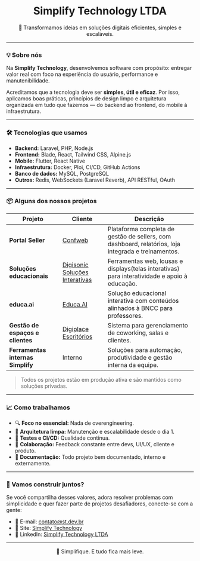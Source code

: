 <h1 align="center">Simplify Technology LTDA</h1>
<p align="center">🚀 Transformamos ideias em soluções digitais eficientes, simples e escaláveis.</p>

---

### 💡 Sobre nós

Na **Simplify Technology**, desenvolvemos software com propósito: entregar valor real com foco na experiência do usuário, performance e manutenibilidade.

Acreditamos que a tecnologia deve ser **simples, útil e eficaz**. Por isso, aplicamos boas práticas, princípios de design limpo e arquitetura organizada em tudo que fazemos — do backend ao frontend, do mobile à infraestrutura.

---

### 🛠️ Tecnologias que usamos

- **Backend:** Laravel, PHP, Node.js  
- **Frontend:** Blade, React, Tailwind CSS, Alpine.js  
- **Mobile:** Flutter, React Native  
- **Infraestrutura:** Docker, Ploi, CI/CD, GitHub Actions  
- **Banco de dados:** MySQL, PostgreSQL  
- **Outros:** Redis, WebSockets (Laravel Reverb), API RESTful, OAuth

---

### 📦 Alguns dos nossos projetos

| Projeto | Cliente | Descrição |
|--------|---------|-----------|
| **Portal Seller** | [Confweb](https://confweb.com.br) | Plataforma completa de gestão de sellers, com dashboard, relatórios, loja integrada e treinamentos. |
| **Soluções educacionais** | [Digisonic Soluções Interativas](https://digisonic.com.br) | Ferramentas web, lousas e displays(telas interativas) para interatividade e apoio à educação. | 
| **educa.ai** | [Educa.AI](https://educa.ai) | Solução educacional interativa com conteúdos alinhados à BNCC para professores. |
| **Gestão de espaços e clientes** | [Digiplace Escritórios](https://www.instagram.com/digiplace.bebedouro) | Sistema para gerenciamento de coworking, salas e clientes. |
| **Ferramentas internas Simplify** | Interno | Soluções para automação, produtividade e gestão interna da equipe. |

> Todos os projetos estão em produção ativa e são mantidos como soluções privadas.

---

### 📈 Como trabalhamos

- 🔍 **Foco no essencial:** Nada de overengineering.  
- 📐 **Arquitetura limpa:** Manutenção e escalabilidade desde o dia 1.  
- 🧪 **Testes e CI/CD:** Qualidade contínua.  
- 💬 **Colaboração:** Feedback constante entre devs, UI/UX, cliente e produto.  
- 🧠 **Documentação:** Todo projeto bem documentado, interno e externamente.

---

### 🤝 Vamos construir juntos?

Se você compartilha desses valores, adora resolver problemas com simplicidade e quer fazer parte de projetos desafiadores, conecte-se com a gente:

- 📧 E-mail: contato@st.dev.br
- 🔗 Site: [Simplify Technology](https://st.dev.br)
- 💼 LinkedIn: [Simplify Technology LTDA](https://linkedin.com/company/technology-simplify)

---

<p align="center">💙 Simplifique. E tudo fica mais leve.</p>
